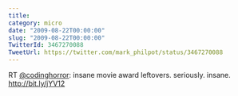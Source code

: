 ```yaml
---
title: 
category: micro
date: "2009-08-22T00:00:00"
slug: "2009-08-22T00:00:00"
TwitterId: 3467270088
TweetUrl: https://twitter.com/mark_philpot/status/3467270088
---
```


RT [@codinghorror](https://twitter.com/codinghorror): insane movie award
leftovers. seriously. insane. http://bit.ly/jYV12
